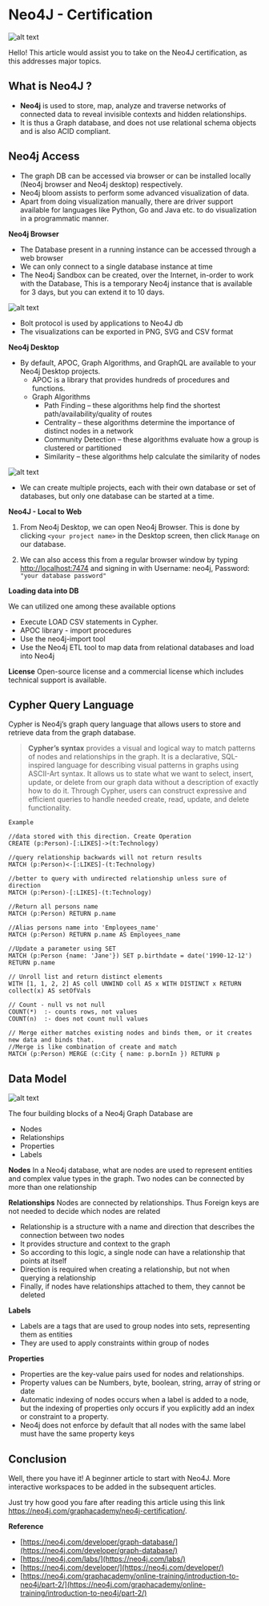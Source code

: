 # Neo4J - Certification 

![alt text](https://findceleb1.s3-us-west-2.amazonaws.com/img/logo.png)




Hello! This article would assist you to take on the Neo4J certification, as this addresses major topics. 

## What is Neo4J ?


-	**Neo4j**  is used to store, map, analyze and traverse networks of connected data to reveal invisible contexts and hidden relationships. 
-	It is thus a Graph database, and does not use relational schema objects and is also ACID compliant. 



**Neo4j Access** 
-

-	The graph DB can be accessed via browser or can be installed locally (Neo4j browser and Neo4j desktop) respectively. 
-	Neo4j bloom assists to perform some advanced visualization of data. 
-	Apart from doing visualization manually, there are driver support available for languages like Python, Go and Java etc. to do visualization in a programmatic manner. 


**Neo4j Browser**

- The Database present in a running instance can be accessed through a web browser
- We can only connect to a single database instance at time
- The Neo4j Sandbox can be created, over the Internet, in-order to work with the Database, This is a temporary Neo4j instance that is available for 3 days, but you can extend it to 10 days.


![alt text](https://findceleb1.s3-us-west-2.amazonaws.com/img/desk.png)

- Bolt protocol is used by applications to Neo4J db
- The visualizations can be exported in PNG, SVG and CSV format


**Neo4j Desktop**
- By default, APOC, Graph Algorithms, and GraphQL are available to your Neo4j Desktop projects. 
	- APOC is a library that provides hundreds of procedures and functions.
	- Graph Algorithms 
		- Path Finding – these algorithms help find the shortest path/availability/quality of routes
		- Centrality – these algorithms determine the importance of distinct nodes in a network
		- Community Detection – these algorithms evaluate how a group is clustered or partitioned
		- Similarity – these algorithms help calculate the similarity of nodes


![alt text](https://findceleb1.s3-us-west-2.amazonaws.com/img/desk1.png)

- We can create multiple projects, each with their own database or set of databases, but only one database can be started at a time.

**Neo4J - Local to Web**
1) From Neo4j Desktop, we can open Neo4j Browser. This is done by clicking  `<your project name>`  in the Desktop screen, then click  `Manage`  on our database.

2) We can also access this from a regular browser window by typing  [http://localhost:7474](http://localhost:7474/)  and signing in with Username: neo4j, Password: `"your database password"`



**Loading data into DB**

We can utilized one among these available options
-	Execute LOAD CSV statements in Cypher.
-	APOC library -  import procedures
-	Use the neo4j-import tool
-	Use the Neo4j ETL tool to map data from relational databases and load into Neo4j

**License**
Open-source license and a commercial license which includes technical support is available.



## Cypher Query Language


Cypher is Neo4j’s graph query language that allows users to store and retrieve data from the graph database. 

> **Cypher’s syntax** provides a visual and logical way to match patterns of nodes and relationships in the graph. It is a declarative, SQL-inspired language for describing visual patterns in graphs using ASCII-Art syntax. It allows us to state  what we want to select, insert, update, or delete from our graph data without a description of exactly  how to do it. Through Cypher, users can construct expressive and efficient queries to handle needed create, read, update, and delete functionality.
	
	Example
	
	//data stored with this direction. Create Operation
	CREATE (p:Person)-[:LIKES]->(t:Technology)

	//query relationship backwards will not return results
	MATCH (p:Person)<-[:LIKES]-(t:Technology)
	
	//better to query with undirected relationship unless sure of direction	
	MATCH (p:Person)-[:LIKES]-(t:Technology)

	//Return all persons name
	MATCH (p:Person) RETURN p.name
	
	//Alias persons name into 'Employees_name'
	MATCH (p:Person) RETURN p.name AS Employees_name
	
	//Update a parameter using SET
	MATCH (p:Person {name: 'Jane'}) SET p.birthdate = date('1990-12-12') RETURN p.name
	
	// Unroll list and return distinct elements
	WITH [1, 1, 2, 2] AS coll UNWIND coll AS x WITH DISTINCT x RETURN collect(x) AS setOfVals
	
	// Count - null vs not null
	COUNT(*)  :- counts rows, not values
	COUNT(n)  :- does not count null values

	// Merge either matches existing nodes and binds them, or it creates new data and binds that.
	//Merge is like combination of create and match
	MATCH (p:Person) MERGE (c:City { name: p.bornIn }) RETURN p



## Data Model

![alt text](https://findceleb1.s3-us-west-2.amazonaws.com/img/desk2.png)


The four building blocks of a Neo4j Graph Database are
-	Nodes
-	Relationships
-	Properties
-	Labels
	
**Nodes**
In a Neo4j database, what are nodes are used to represent entities and complex value types in the graph. Two nodes can be connected by more than one relationship


**Relationships**
Nodes are connected by relationships. Thus Foreign keys are not needed to decide which nodes are related

- Relationship is a  structure with a name and direction that describes the connection between two nodes 
- It provides structure and context to the graph
- So according to this logic, a single node can have a relationship that points at itself
- Direction is required when creating a relationship, but not when querying a relationship
- Finally, if nodes have relationships attached to them, they cannot be deleted

**Labels**
- Labels are a tags that are used to group nodes into sets, representing them as entities
- They are used to apply constraints within group of nodes


**Properties**
- Properties are the key-value pairs used for nodes and relationships.
- Property values can be Numbers, byte, boolean, string, array of string or date
- Automatic indexing of nodes occurs when a label is added to a node, but the indexing of properties only occurs if you explicitly add an index or constraint to a property.
- Neo4j does not enforce by default that all nodes with the same label must have the same property keys



## Conclusion

Well, there you have it! A beginner article to start with Neo4J. More interactive workspaces to be added in the subsequent articles. 

Just try how good you fare after reading this article using this link https://neo4j.com/graphacademy/neo4j-certification/. 


**Reference**
- [https://neo4j.com/developer/graph-database/](https://neo4j.com/developer/graph-database/)
- [https://neo4j.com/labs/](https://neo4j.com/labs/)
- [https://neo4j.com/developer/](https://neo4j.com/developer/)
- [https://neo4j.com/graphacademy/online-training/introduction-to-neo4j/part-2/](https://neo4j.com/graphacademy/online-training/introduction-to-neo4j/part-2/)
